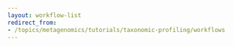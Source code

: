 ```yaml
---
layout: workflow-list
redirect_from:
- /topics/metagenomics/tutorials/taxonomic-profiling/workflows
---
```

